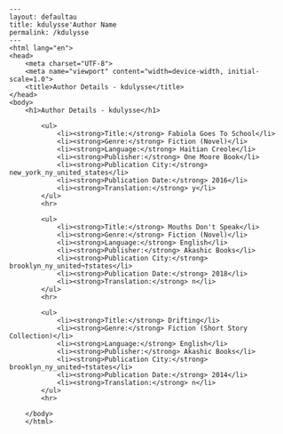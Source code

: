 
    ---
    layout: defaultau
    title: kdulysse'Author Name 
    permalink: /kdulysse
    ---
    <html lang="en">
    <head>
        <meta charset="UTF-8">
        <meta name="viewport" content="width=device-width, initial-scale=1.0">
        <title>Author Details - kdulysse</title>
    </head>
    <body>
        <h1>Author Details - kdulysse</h1>
        
            <ul>
                <li><strong>Title:</strong> Fabiola Goes To School</li>
                <li><strong>Genre:</strong> Fiction (Novel)</li>
                <li><strong>Language:</strong> Haitian Creole</li>
                <li><strong>Publisher:</strong> One Moore Book</li>
                <li><strong>Publication City:</strong> new_york_ny_united_states</li>
                <li><strong>Publication Date:</strong> 2016</li>
                <li><strong>Translation:</strong> y</li>
            </ul>
            <hr>
            
            <ul>
                <li><strong>Title:</strong> Mouths Don't Speak</li>
                <li><strong>Genre:</strong> Fiction (Novel)</li>
                <li><strong>Language:</strong> English</li>
                <li><strong>Publisher:</strong> Akashic Books</li>
                <li><strong>Publication City:</strong> brooklyn_ny_united¬†states</li>
                <li><strong>Publication Date:</strong> 2018</li>
                <li><strong>Translation:</strong> n</li>
            </ul>
            <hr>
            
            <ul>
                <li><strong>Title:</strong> Drifting</li>
                <li><strong>Genre:</strong> Fiction (Short Story Collection)</li>
                <li><strong>Language:</strong> English</li>
                <li><strong>Publisher:</strong> Akashic Books</li>
                <li><strong>Publication City:</strong> brooklyn_ny_united¬†states</li>
                <li><strong>Publication Date:</strong> 2014</li>
                <li><strong>Translation:</strong> n</li>
            </ul>
            <hr>
            
        </body>
        </html>
        